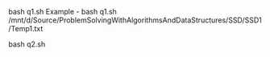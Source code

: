 bash q1.sh <File Name>
Example - bash q1.sh /mnt/d/Source/ProblemSolvingWithAlgorithmsAndDataStructures/SSD/SSD1/Temp1.txt

bash q2.sh 